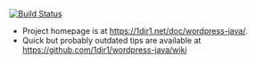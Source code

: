 [![Build Status](https://travis-ci.org/canbican/wordpress-java.svg?branch=master)](https://travis-ci.org/canbican/wordpress-java)

* Project homepage is at <https://1dir1.net/doc/wordpress-java/>.
* Quick but probably outdated tips are available at <https://github.com/1dir1/wordpress-java/wiki>
